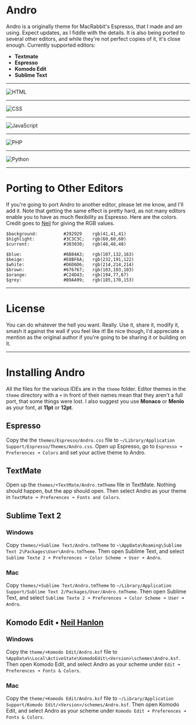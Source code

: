 # Andro

Andro is a originally theme for MacRabbit's Espresso, that I made and am using. Expect updates, as I fiddle with the details.
It is also being ported to several other editors, and while they're not perfect copies of it, it's close enough. 
Currently supported editors:

+ **Textmate**
+ **Espresso**
+ **Komodo Edit**
+ **Sublime Text**

-----

![HTML](https://github.com/cyrilmengin/andro/raw/master/examples/AndroExampleHTML.png)

-----

![CSS](https://github.com/cyrilmengin/andro/raw/master/examples/AndroExampleCSS.png)

-----

![JavaScript](https://github.com/cyrilmengin/andro/raw/master/examples/AndroExampleJS.png)

-----

![PHP](https://github.com/cyrilmengin/andro/raw/master/examples/AndroExamplePHP.png)

-----

![Python](https://github.com/cyrilmengin/andro/raw/master/examples/AndroExamplePython.png)

-----

# Porting to Other Editors

If you're going to port Andro to another editor, please let me know, and I'll add it. 
Note that getting the same effect is pretty hard, as not many editors enable you to have as much flexibility as Espresso.
Here are the colors. Credit goes to [Neil](https://github.com/neilhanlon) for giving the RGB values.

	$background:          #292929    rgb(41,41,41)
	$highlight:           #3C3C3C;   rgb(60,60,60)
	$current:             #303030;   rgb(48,48,48)
	
	$blue:                #6B84A3;   rgb(107,132,163)
	$beige:               #E8BF6A;   rgb(232,191,122)
	$white:               #D6D6D6;   rgb(214,214,214)
	$brown:               #676767;   rgb(103,103,103)
	$orange:              #C24D43;   rgb(194,77,67)
	$grey:                #B9AA99;   rgb(185,170,153)

-----

# License

You can do whatever the hell you want. Really.
Use it, share it, modify it, smash it against the wall if you feel like it!
Be nice though, I'd appreciate a mention as the original author if you're going to be sharing it or building on it.

-----

# Installing Andro

All the files for the various IDEs are in the ``theme`` folder. 
Editor themes in the ``theme`` directory with a ``+`` in front of their names mean that they aren't a full port, that some things were lost.
I also suggest you use **Monaco** or **Menlo** as your font, at **11pt** or **12pt**.

Espresso
--------

Copy the the ``themes/Espresso/Andro.css`` file to ``~/Library/Application Support/Espresso/Themes/Andro.css``.
Open up Espresso,  go to ``Espresso ➜ Preferences ➜ Colors`` and set your active theme to Andro.

TextMate
--------

Open up the ``themes/+TextMate/Andro.tmTheme`` file in TextMate. Nothing should happen, but the app should open. 
Then select Andro as your theme in ``TextMate ➜ Preferences ➜ Fonts and Colors``.

Sublime Text 2
--------------

### Windows

Copy ``themes/+Sublime Text/Andro.tmTheme`` to ``~\AppData\Roaming\Sublime Text 2\Packages\User\Andro.tmTheme``.
Then open Sublime Text, and select ``Sublime Texte 2 ➜ Preferences ➜ Color Scheme ➜ User ➜ Andro``.

### Mac

Copy ``themes/+Sublime Text/Andro.tmTheme`` to ``~/Library/Application Support/Sublime Text 2/Packages/User/Andro.tmTheme``.
Then open Sublime Text, and select ``Sublime Texte 2 ➜ Preferences ➜ Color Scheme ➜ User ➜ Andro``.

Komodo Edit • [Neil Hanlon](https://github.com/neilhanlon)
---------------------------------------------------------

### Windows

Copy the ``theme/+Komodo Edit/Andro.ksf`` file to ``%AppData%\Local\ActiveState\KomodoEdit\<Version>\schemes\Andro.ksf``.
Then open Komodo Edit, and select Andro as your scheme under ``Edit ➜ Preferences ➜ Fonts & Colors``.

### Mac

Copy the ``theme/+Komodo Edit/Andro.ksf`` file to ``~/Library/Application Support/Komodo Edit/<Version>/schemes/Andro.ksf``.
Then open Komodo Edit, and select Andro as your scheme under ``Komodo Edit ➜ Preferences ➜ Fonts & Colors``.


